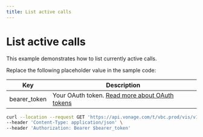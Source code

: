```yaml
---
title: List active calls
---
```


# List active calls

This example demonstrates how to list currently active calls.

Replace the following placeholder value in the sample code:

| Key | Description |
| --- | ----------- |
| bearer_token      | Your OAuth token. [Read more about OAuth tokens](/concepts/guides/create-an-access-token) |

``` bash
curl --location --request GET 'https://api.vonage.com/t/vbc.prod/vis/v1/self/calls' \
--header 'Content-Type: application/json' \
--header 'Authorization: Bearer $bearer_token'
```
